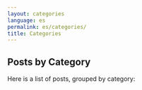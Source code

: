 ```yaml
---
layout: categories
language: es
permalink: es/categories/
title: Categories
---
```

## Posts by Category
Here is a list of posts, grouped by category:
